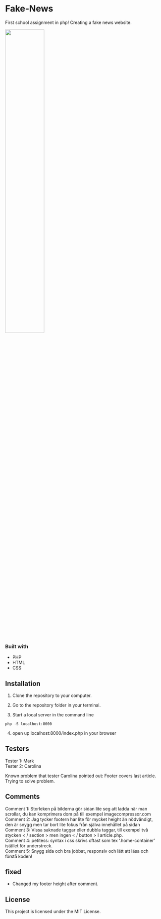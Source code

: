 # Fake-News
First school assignment in php! Creating a fake news website. 

<img src="https://media.giphy.com/media/JUXS6l5rcBWWszBPw7/giphy.gif" width="50%">

### Built with
- PHP
- HTML
- CSS

## Installation 

1. Clone the repository to your computer.

2. Go to the repository folder in your terminal. 

3. Start a local server in the command line 

```
php -S localhost:8000
```

4. open up localhost:8000/index.php in your browser


## Testers

Tester 1: Mark
<br>
Tester 2: Carolina

Known problem that tester Carolina pointed out: Footer covers last article. Trying to solve problem.


## Comments 

Comment 1: Storleken på bilderna gör sidan lite seg att ladda när man scrollar, du kan komprimera dom på till exempel imagecompressor.com
<br>
Comment 2: Jag tycker footern har lite för mycket height än nödvändigt, den är snygg men tar bort lite fokus från själva innehållet på sidan
<br>
Comment 3: Vissa saknade taggar eller dubbla taggar, till exempel två stycken 
< / section > men ingen < / button > I article.php. 
<br>
Comment 4: petitess: syntax i css skrivs oftast som tex ‘.home-container’ istället för understreck.
<br>
Comment 5: Snygg sida och bra jobbat, responsiv och lätt att läsa och förstå koden!

## fixed
- Changed my footer height after comment. 

## License
This project is licensed under the MIT License.


